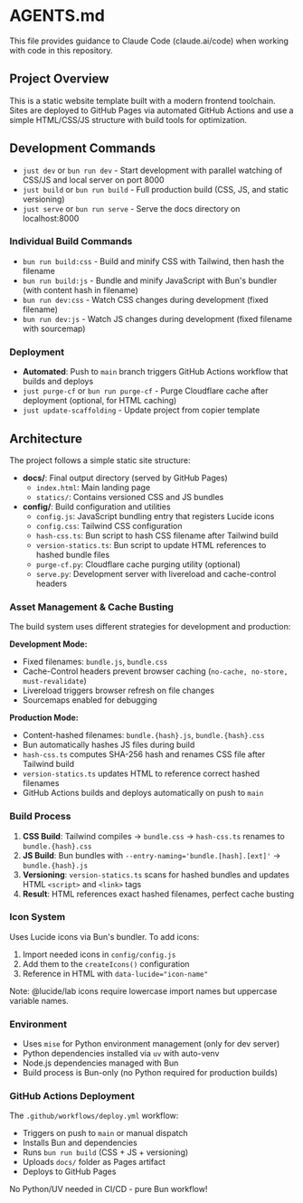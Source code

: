 # AGENTS.md

This file provides guidance to Claude Code (claude.ai/code) when working with code in this repository.

## Project Overview

This is a static website template built with a modern frontend toolchain. Sites are deployed to GitHub Pages via automated GitHub Actions and use a simple HTML/CSS/JS structure with build tools for optimization.

## Development Commands

- `just dev` or `bun run dev` - Start development with parallel watching of CSS/JS and local server on port 8000
- `just build` or `bun run build` - Full production build (CSS, JS, and static versioning)
- `just serve` or `bun run serve` - Serve the docs directory on localhost:8000

### Individual Build Commands

- `bun run build:css` - Build and minify CSS with Tailwind, then hash the filename
- `bun run build:js` - Bundle and minify JavaScript with Bun's bundler (with content hash in filename)
- `bun run dev:css` - Watch CSS changes during development (fixed filename)
- `bun run dev:js` - Watch JS changes during development (fixed filename with sourcemap)

### Deployment

- **Automated**: Push to `main` branch triggers GitHub Actions workflow that builds and deploys
- `just purge-cf` or `bun run purge-cf` - Purge Cloudflare cache after deployment (optional, for HTML caching)
- `just update-scaffolding` - Update project from copier template

## Architecture

The project follows a simple static site structure:

- **docs/**: Final output directory (served by GitHub Pages)
  - `index.html`: Main landing page
  - `statics/`: Contains versioned CSS and JS bundles
- **config/**: Build configuration and utilities
  - `config.js`: JavaScript bundling entry that registers Lucide icons
  - `config.css`: Tailwind CSS configuration
  - `hash-css.ts`: Bun script to hash CSS filename after Tailwind build
  - `version-statics.ts`: Bun script to update HTML references to hashed bundle files
  - `purge-cf.py`: Cloudflare cache purging utility (optional)
  - `serve.py`: Development server with livereload and cache-control headers

### Asset Management & Cache Busting

The build system uses different strategies for development and production:

**Development Mode:**
- Fixed filenames: `bundle.js`, `bundle.css`
- Cache-Control headers prevent browser caching (`no-cache, no-store, must-revalidate`)
- Livereload triggers browser refresh on file changes
- Sourcemaps enabled for debugging

**Production Mode:**
- Content-hashed filenames: `bundle.{hash}.js`, `bundle.{hash}.css`
- Bun automatically hashes JS files during build
- `hash-css.ts` computes SHA-256 hash and renames CSS file after Tailwind build
- `version-statics.ts` updates HTML to reference correct hashed filenames
- GitHub Actions builds and deploys automatically on push to `main`

### Build Process

1. **CSS Build**: Tailwind compiles → `bundle.css` → `hash-css.ts` renames to `bundle.{hash}.css`
2. **JS Build**: Bun bundles with `--entry-naming='bundle.[hash].[ext]'` → `bundle.{hash}.js`
3. **Versioning**: `version-statics.ts` scans for hashed bundles and updates HTML `<script>` and `<link>` tags
4. **Result**: HTML references exact hashed filenames, perfect cache busting

### Icon System

Uses Lucide icons via Bun's bundler. To add icons:

1. Import needed icons in `config/config.js`
2. Add them to the `createIcons()` configuration
3. Reference in HTML with `data-lucide="icon-name"`

Note: @lucide/lab icons require lowercase import names but uppercase variable names.

### Environment

- Uses `mise` for Python environment management (only for dev server)
- Python dependencies installed via `uv` with auto-venv
- Node.js dependencies managed with Bun
- Build process is Bun-only (no Python required for production builds)

### GitHub Actions Deployment

The `.github/workflows/deploy.yml` workflow:
- Triggers on push to `main` or manual dispatch
- Installs Bun and dependencies
- Runs `bun run build` (CSS + JS + versioning)
- Uploads `docs/` folder as Pages artifact
- Deploys to GitHub Pages

No Python/UV needed in CI/CD - pure Bun workflow!
